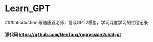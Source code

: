 # Learn_GPT
###introduction
跟随唐亘老师，复现GPT2模型，学习深度学习的过程记录
#### 源代码 https://github.com/GenTang/regression2chatgpt
